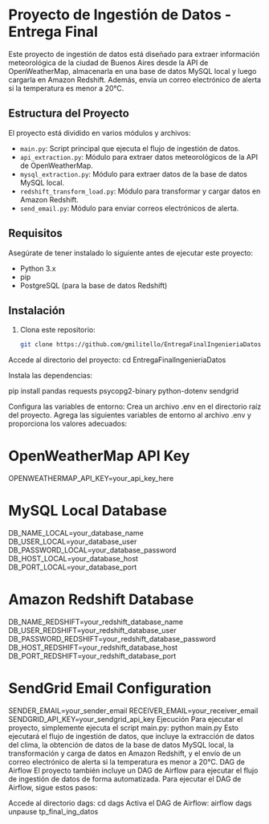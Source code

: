 # Proyecto de Ingestión de Datos - Entrega Final

Este proyecto de ingestión de datos está diseñado para extraer información meteorológica de la ciudad de Buenos Aires desde la API de OpenWeatherMap, almacenarla en una base de datos MySQL local y luego cargarla en Amazon Redshift. Además, envía un correo electrónico de alerta si la temperatura es menor a 20°C.

## Estructura del Proyecto

El proyecto está dividido en varios módulos y archivos:

- `main.py`: Script principal que ejecuta el flujo de ingestión de datos.
- `api_extraction.py`: Módulo para extraer datos meteorológicos de la API de OpenWeatherMap.
- `mysql_extraction.py`: Módulo para extraer datos de la base de datos MySQL local.
- `redshift_transform_load.py`: Módulo para transformar y cargar datos en Amazon Redshift.
- `send_email.py`: Módulo para enviar correos electrónicos de alerta.

## Requisitos

Asegúrate de tener instalado lo siguiente antes de ejecutar este proyecto:

- Python 3.x
- pip
- PostgreSQL (para la base de datos Redshift)

## Instalación

1. Clona este repositorio:

   ```bash
   git clone https://github.com/gmilitello/EntregaFinalIngenieriaDatos.git
Accede al directorio del proyecto:
cd EntregaFinalIngenieriaDatos

Instala las dependencias:

pip install pandas requests psycopg2-binary python-dotenv sendgrid

Configura las variables de entorno:
Crea un archivo .env en el directorio raíz del proyecto.
Agrega las siguientes variables de entorno al archivo .env y proporciona los valores adecuados:
# OpenWeatherMap API Key
OPENWEATHERMAP_API_KEY=your_api_key_here

# MySQL Local Database
DB_NAME_LOCAL=your_database_name
DB_USER_LOCAL=your_database_user
DB_PASSWORD_LOCAL=your_database_password
DB_HOST_LOCAL=your_database_host
DB_PORT_LOCAL=your_database_port

# Amazon Redshift Database
DB_NAME_REDSHIFT=your_redshift_database_name
DB_USER_REDSHIFT=your_redshift_database_user
DB_PASSWORD_REDSHIFT=your_redshift_database_password
DB_HOST_REDSHIFT=your_redshift_database_host
DB_PORT_REDSHIFT=your_redshift_database_port

# SendGrid Email Configuration
SENDER_EMAIL=your_sender_email
RECEIVER_EMAIL=your_receiver_email
SENDGRID_API_KEY=your_sendgrid_api_key
Ejecución
Para ejecutar el proyecto, simplemente ejecuta el script main.py:
python main.py
Esto ejecutará el flujo de ingestión de datos, que incluye la extracción de datos del clima, la obtención de datos de la base de datos MySQL local, la transformación y carga de datos en Amazon Redshift, y el envío de un correo electrónico de alerta si la temperatura es menor a 20°C.
DAG de Airflow
El proyecto también incluye un DAG de Airflow para ejecutar el flujo de ingestión de datos de forma automatizada. Para ejecutar el DAG de Airflow, sigue estos pasos:

Accede al directorio dags:
cd dags
Activa el DAG de Airflow:
airflow dags unpause tp_final_ing_datos
